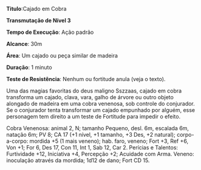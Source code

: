 **Titulo**:Cajado em Cobra

**Transmutação de Nível 3**

**Tempo de Execução**: Ação padrão

**Alcance**: 30m

**Área**: Um cajado ou peça similar de madeira

**Duração**: 1 minuto

**Teste de Resistência**: Nenhum ou fortitude anula (veja o texto).

Uma das magias favoritas do deus maligno Sszzaas, cajado em cobra transforma um cajado, clava, vara, galho de árvore ou outro objeto alongado de madeira em uma cobra venenosa, sob controle do conjurador. 
Se o conjurador tenta transformar um cajado empunhado por alguém, esse personagem tem direito a um teste de Fortitude para impedir o efeito.

Cobra Venenosa: animal 2, N; tamanho Pequeno, 
desl. 6m, escalada 6m, natação 6m; 
PV 8; CA 17 (+1 nível, +1 tamanho, +3 Des, +2 natural); 
corpo-a-corpo: mordida +5 (1 mais veneno); 
hab. faro, veneno; 
Fort +3, Ref +6, Von +1; 
For 6, Des 17, Con 11, Int 1, Sab 12, Car 2. 
Perícias e Talentos:
Furtividade +12, Iniciativa +4, Percepção +2; Acuidade com Arma. Veneno: inoculação através da mordida;
1d12 de dano; Fort CD 15.
